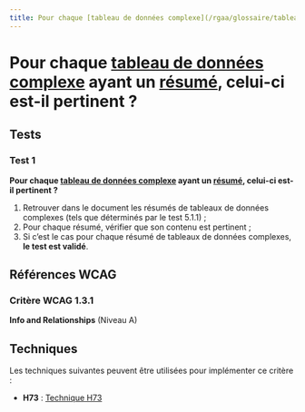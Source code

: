 ```yaml
---
title: Pour chaque [tableau de données complexe](/rgaa/glossaire/tableau-de-donnees-complexe) ayant un [résumé](/rgaa/glossaire/resume-de-tableau), celui-ci est-il pertinent ?
---
```


# Pour chaque [tableau de données complexe](/rgaa/glossaire/tableau-de-donnees-complexe) ayant un [résumé](/rgaa/glossaire/resume-de-tableau), celui-ci est-il pertinent ?



## Tests

### Test 1

**Pour chaque [tableau de données complexe](/rgaa/glossaire/tableau-de-donnees-complexe) ayant un [résumé](/rgaa/glossaire/resume-de-tableau), celui-ci est-il pertinent ?**

1. Retrouver dans le document les résumés de tableaux de données complexes (tels que déterminés par le test 5.1.1) ;
2. Pour chaque résumé, vérifier que son contenu est pertinent ;
3. Si c’est le cas pour chaque résumé de tableaux de données complexes, **le test est validé**.



## Références WCAG

### Critère WCAG 1.3.1

**Info and Relationships** (Niveau A)



## Techniques

Les techniques suivantes peuvent être utilisées pour implémenter ce critère :

- **H73** : [Technique H73](https://www.w3.org/WAI/WCAG21/Techniques/html/H73)
